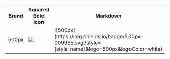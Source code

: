 <table><tr><th>Brand</th><th>Squared Bold Icon</th><th>Markdown </th></tr><tr><td>500px</td><td><img src='https://img.shields.io/badge/500px-0099E5.svg?style=for-the-badge&logo=500px&logoColor=white' /></td><td>![500px](https://img.shields.io/badge/500px-0099E5.svg?style=[style_name]&logo=500px&logoColor=white)</td></tr>
</table></details>